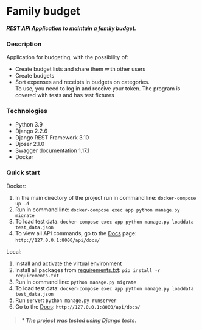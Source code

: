 # Family budget
***REST API Application to maintain a family budget.***
### Description
Application for budgeting, with the possibility of:
- Create budget lists and share them with other users
- Create budgets
- Sort expenses and receipts in budgets on categories.<br>
To use, you need to log in and receive your token. The program is covered with tests and has test fixtures

### Technologies

- Python 3.9
- Django 2.2.6
- Django REST Framework 3.10
- Djoser 2.1.0
- Swagger documentation 1.17.1
- Docker

### Quick start

Docker:
1. In the main directory of the project run in command line:
```docker-compose up -d```
2. Run in command line:
```docker-compose exec app python manage.py migrate```
3. To load test data:
```docker-compose exec app python manage.py loaddata test_data.json```
4. To view all API commands, go to the [Docs](http://127.0.0.1:8000/api/docs/) page:
```http://127.0.0.1:8000/api/docs/```

Local:
1. Install and activate the virtual environment
2. Install all packages from [requirements.txt](https://github.com/nick-rebrik/Family_budget/blob/main/requirements.txt):
  ```pip install -r requirements.txt```
3. Run in command line:
  ```python manage.py migrate```
4. To load test data:
```docker-compose exec app python manage.py loaddata test_data.json```
5. Run server:
```python manage.py runserver```
6. Go to the [Docs](http://127.0.0.1:8000/api/docs/):
```http://127.0.0.1:8000/api/docs/```

> #### _* The project was tested using Django tests._
